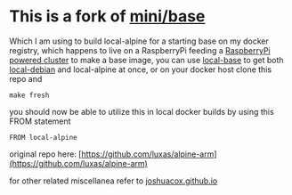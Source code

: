 # This is a fork of [mini/base](https://github.com/mini-containers/base)

Which I am using to build local-alpine for a starting base on my docker registry, which happens to live on a RaspberryPi feeding a [RaspberryPi powered cluster](http://joshuacox.github.io/docker/2015/12/13/RaspberryPi-Docker-Cluster-Consul-Swarm/) to make a base image, you can use [local-base](http://joshuacox.github.io/local-base/) to get both [local-debian](http://joshuacox.github.io/local-debian/) and local-alpine at once, or on your docker host clone this repo and

```
make fresh
```

you should now be able to utilize this in local docker builds by using this FROM statement

```
FROM local-alpine
```

original repo here:
[https://github.com/luxas/alpine-arm](https://github.com/luxas/alpine-arm)

for other related miscellanea refer to [joshuacox.github.io](http://joshuacox.github.io/)
